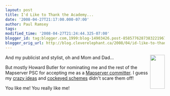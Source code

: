 ```yaml
---
layout: post
title: I'd Like to Thank the Academy...
date: '2008-04-27T21:17:00.000-07:00'
author: Paul Ramsey
tags: 
modified_time: '2008-04-27T21:24:44.325-07:00'
blogger_id: tag:blogger.com,1999:blog-14903426.post-8585776287383221967
blogger_orig_url: http://blog.cleverelephant.ca/2008/04/id-like-to-thank-academy.html
---
```


<img src="http://www.viamagazine.com/images/articles/on_the_road_march01_1.gif" style="float:right;" width="46" height="107" />And my publicist and stylist, oh and Mom and Dad...

But mostly Howard Butler for nominating me and the rest of the Mapserver PSC for accepting me as a [Mapserver committer](http://www.nabble.com/Motion%3A-Nominate-Paul-Ramsey-for-SVN-commit-access-td16887843.html).  I guess my [crazy ideas](http://mapserver.gis.umn.edu/development/rfc/ms-rfc-43/) and [cockeyed schemes](http://trac.osgeo.org/mapserver/ticket/2282) didn't scare them off!

You like me! You really like me!